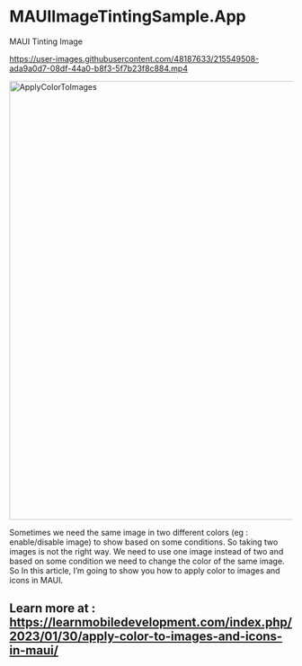 # MAUIImageTintingSample.App
MAUI Tinting Image


https://user-images.githubusercontent.com/48187633/215549508-ada9a0d7-08df-44a0-b8f3-5f7b23f8c884.mp4

<img width="781" alt="ApplyColorToImages" src="https://user-images.githubusercontent.com/48187633/215549586-e7367629-3e68-4f74-8f6d-1da2f82a3a25.png">

Sometimes we need the same image in two different colors (eg : enable/disable image) to show based on some conditions. So taking two images is not the right way. We need to use one image instead of two and based on some condition we need to change the color of the same image. So In this article, I’m going to show you how to apply color to images and icons in MAUI.

## Learn more at : https://learnmobiledevelopment.com/index.php/2023/01/30/apply-color-to-images-and-icons-in-maui/
